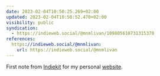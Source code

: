 ```yaml
---
date: 2023-02-04T10:50:25.269+02:00
updated: 2023-02-04T10:50:52.470+02:00
visibility: public
syndication:
  - https://indieweb.social/@mnmlivan/109805610731315370
references:
  https://indieweb.social/@mnmlivan:
    url: https://indieweb.social/@mnmlivan
---
```

First note from [Indiekit](https://getindiekit.com/) for my personal [website](https://mnmlivan.xyz).
